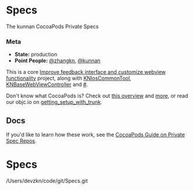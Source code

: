 Specs
=====

The kunnan CocoaPods Private Specs

### Meta

* __State:__ production
* __Point People:__ [@zhangkn](https://github.com/zhangkn), [@kunnan](https://github.com/kunnan)

This is a core [Improve feedback interface and customize webview functionality](https://github.com/zhangkn/KNPodlib)  project, along with [KNIosCommonTool](https://github.com/zhangkn/KNIosCommonTool), [KNBaseWebViewController](https://github.com/zhangkn/KNBaseWebViewController) and [#](#).

Don't know what CocoaPods is? Check out [this overview](https://kunnan.github.io/2017/04/13/how_to_Using_CocoaPods/) and [more](https://kunnan.github.io/2018/04/26/pod_lib_create/), or read our objc.io on [getting_setup_with_trunk](https://kunnan.github.io/2017/03/08/getting_setup_with_trunk/).

## Docs

If you'd like to learn how these work, see the [CocoaPods Guide on Private Spec Repos](https://kunnan.github.io/2017/03/10/making_private_cocoapods/).
# Specs
/Users/devzkn/code/git/Specs.git
